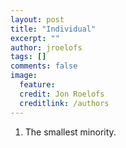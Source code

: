 ```yaml
---
layout: post
title: "Individual"
excerpt: ""
author: jroelofs
tags: []
comments: false
image:
  feature:
  credit: Jon Roelofs
  creditlink: /authors
---
```


1. The smallest minority.
